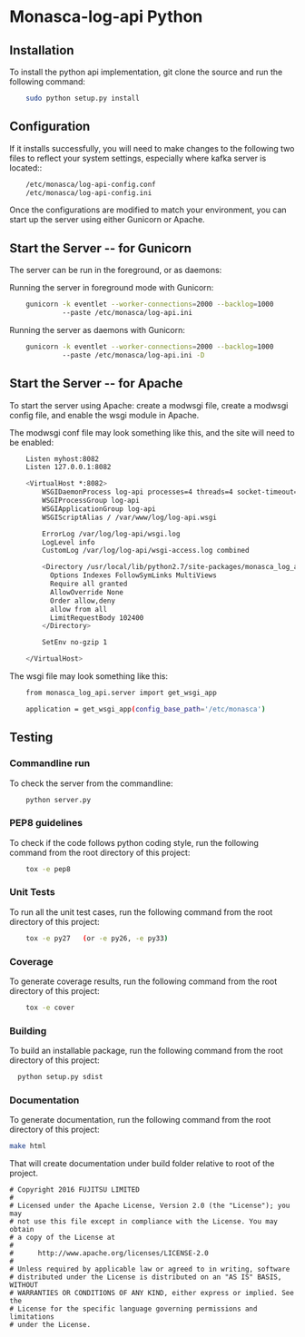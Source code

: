 # Monasca-log-api Python

## Installation

To install the python api implementation, git clone the source and run the
following command:
```sh
    sudo python setup.py install
```

## Configuration

If it installs successfully, you will need to make changes to the following
two files to reflect your system settings, especially where kafka server is
located::

```sh
    /etc/monasca/log-api-config.conf
    /etc/monasca/log-api-config.ini
```

Once the configurations are modified to match your environment, you can start
up the server using either Gunicorn or Apache.

## Start the Server -- for Gunicorn

The server can be run in the foreground, or as daemons:

Running the server in foreground mode with Gunicorn:

```sh
    gunicorn -k eventlet --worker-connections=2000 --backlog=1000
             --paste /etc/monasca/log-api.ini
```

Running the server as daemons with Gunicorn:

```sh
    gunicorn -k eventlet --worker-connections=2000 --backlog=1000
             --paste /etc/monasca/log-api.ini -D
```

## Start the Server -- for Apache

To start the server using Apache: create a modwsgi file,
create a modwsgi config file, and enable the wsgi module
in Apache.

The modwsgi conf file may look something like this, and the site will need to be enabled:

```sh
    Listen myhost:8082
    Listen 127.0.0.1:8082

    <VirtualHost *:8082>
        WSGIDaemonProcess log-api processes=4 threads=4 socket-timeout=120 user=log group=log python-path=/usr/local/lib/python2.7/site-packages
        WSGIProcessGroup log-api
        WSGIApplicationGroup log-api
        WSGIScriptAlias / /var/www/log/log-api.wsgi

        ErrorLog /var/log/log-api/wsgi.log
        LogLevel info
        CustomLog /var/log/log-api/wsgi-access.log combined

        <Directory /usr/local/lib/python2.7/site-packages/monasca_log_api>
          Options Indexes FollowSymLinks MultiViews
          Require all granted
          AllowOverride None
          Order allow,deny
          allow from all
          LimitRequestBody 102400
        </Directory>

        SetEnv no-gzip 1

    </VirtualHost>

```

The wsgi file may look something like this:

```sh
    from monasca_log_api.server import get_wsgi_app

    application = get_wsgi_app(config_base_path='/etc/monasca')
```


## Testing

### Commandline run
To check the server from the commandline:

```sh
    python server.py
```

### PEP8 guidelines
To check if the code follows python coding style, run the following command
from the root directory of this project:

```sh
    tox -e pep8
```

### Unit Tests
To run all the unit test cases, run the following command from the root
directory of this project:

```sh
    tox -e py27   (or -e py26, -e py33)
```

### Coverage
To generate coverage results, run the following command from the root
directory of this project:

```sh
    tox -e cover
```

### Building

To build an installable package, run the following command from the root
directory of this project:

```sh
  python setup.py sdist
```

### Documentation

To generate documentation, run the following command from the root
directory of this project:

```sh
make html
```

That will create documentation under build folder relative to root of the
project.

    # Copyright 2016 FUJITSU LIMITED
    #
    # Licensed under the Apache License, Version 2.0 (the "License"); you may
    # not use this file except in compliance with the License. You may obtain
    # a copy of the License at
    #
    #      http://www.apache.org/licenses/LICENSE-2.0
    #
    # Unless required by applicable law or agreed to in writing, software
    # distributed under the License is distributed on an "AS IS" BASIS, WITHOUT
    # WARRANTIES OR CONDITIONS OF ANY KIND, either express or implied. See the
    # License for the specific language governing permissions and limitations
    # under the License.
